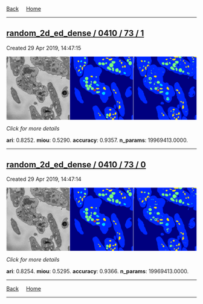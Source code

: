 
[Back](..)&nbsp;&nbsp;&nbsp;&nbsp;&nbsp;[Home](https://leapmanlab.github.io/snapshots)

---

<div class="summary"><a href="1"><h2>random_2d_ed_dense / 0410 / 73 / 1</h2></a><p>Created 29 Apr 2019, 14:47:15
</p><a href="1"><img src="1/media/summary.png" align="center"></a><p>
<i>Click for more details</i>
</p></div>

**ari**: 0.8252. **miou**: 0.5290. **accuracy**: 0.9357. **n_params**: 19969413.0000. 

---

<div class="summary"><a href="0"><h2>random_2d_ed_dense / 0410 / 73 / 0</h2></a><p>Created 29 Apr 2019, 14:47:14
</p><a href="0"><img src="0/media/summary.png" align="center"></a><p>
<i>Click for more details</i>
</p></div>

**ari**: 0.8254. **miou**: 0.5295. **accuracy**: 0.9366. **n_params**: 19969413.0000. 

---

[Back](..)&nbsp;&nbsp;&nbsp;&nbsp;&nbsp;[Home](https://leapmanlab.github.io/snapshots)

---